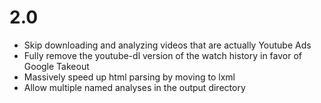 # 2.0

* Skip downloading and analyzing videos that are actually Youtube Ads
* Fully remove the youtube-dl version of the watch history in favor of Google Takeout
* Massively speed up html parsing by moving to lxml
* Allow multiple named analyses in the output directory
